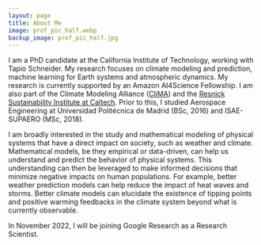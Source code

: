 ```yaml
---
layout: page
title: About Me
image: prof_pic_half.webp
backup_image: prof_pic_half.jpg
---
```


I am a PhD candidate at the California Institute of Technology, working with Tapio Schneider. My research focuses on climate modeling and prediction, machine learning for Earth systems and atmospheric dynamics. My research is currently supported by an Amazon AI4Science Fellowship. I am also part of the Climate Modeling Alliance ([CliMA](https://clima.caltech.edu)) and the [Resnick Sustainability Institute at Caltech](http://resnick.caltech.edu). Prior to this, I studied Aerospace Engineering at Universidad Polit&eacute;cnica de Madrid (BSc, 2016) and ISAE-SUPAERO (MSc, 2018).

I am broadly interested in the study and mathematical modeling of physical systems that have a direct impact on society, such as weather and climate. Mathematical models, be they empirical or data-driven, can help us understand and predict the behavior of physical systems. This understanding can then be leveraged to make informed decisions that minimize negative impacts on human populations. For example, better weather prediction models can help reduce the impact of heat waves and storms. Better climate models can elucidate the existence of tipping points and positive warming feedbacks in the climate system beyond what is currently observable.

In November 2022, I will be joining Google Research as a Research Scientist.